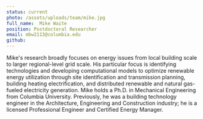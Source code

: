 ```yaml
---
status: current
photo: /assets/uploads/team/mike.jpg
full_name:  Mike Waite
position: Postdoctoral Researcher
email: mbw2113@columbia.edu
github: 
---
```

Mike's research broadly focuses on energy issues from local building scale to larger regional-level grid scale. His particular focus is identifying technologies and developing computational models to optimize renewable energy utilization through site identification and transmission planning, building heating electrification, and distributed renewable and natural gas-fueled electricity generation. Mike holds a Ph.D. in Mechanical Engineering from Columbia University. Previously, he was a building technology engineer in the Architecture, Engineering and Construction industry; he is a licensed Professional Engineer and Certified Energy Manager.
